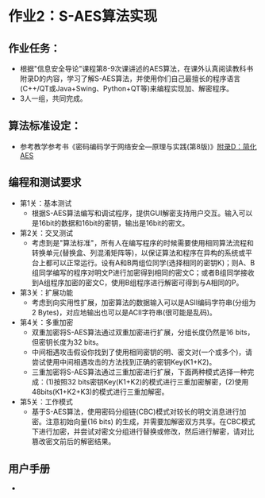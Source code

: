 # 作业2：S-AES算法实现
## 作业任务：   
- 根据"信息安全导论"课程第8-9次课讲述的AES算法，在课外认真阅读教科书附录D的内容，学习了解S-AES算法，并使用你们自己最擅长的程序语言(C++/QT或Java+Swing、Python+QT等)来编程实现加、解密程序。   
- 3人一组，共同完成。
## 算法标准设定：    
- 参考教学参考书《密码编码学于网络安全—原理与实践(第8版)》[附录D：简化AES](S-AES.pdf)
## 编程和测试要求
- 第1关：基本测试   
  - 根据S-AES算法编写和调试程序，提供GUI解密支持用户交互。输入可以是16bit的数据和16bit的密钥，输出是16bit的密文。
- 第2关：交叉测试   
  - 考虑到是"算法标准"，所有人在编写程序的时候需要使用相同算法流程和转换单元(替换盒、列混淆矩阵等)，以保证算法和程序在异构的系统或平台上都可以正常运行。设有A和B两组位同学(选择相同的密钥K)；则A、B组同学编写的程序对明文P进行加密得到相同的密文C；或者B组同学接收到A组程序加密的密文C，使用B组程序进行解密可得到与A相同的P。
- 第3关：扩展功能   
  - 考虑到向实用性扩展，加密算法的数据输入可以是ASII编码字符串(分组为2 Bytes)，对应地输出也可以是ACII字符串(很可能是乱码)。
- 第4关：多重加密   
  - 双重加密将S-AES算法通过双重加密进行扩展，分组长度仍然是16 bits，但密钥长度为32 bits。
  - 中间相遇攻击假设你找到了使用相同密钥的明、密文对(一个或多个)，请尝试使用中间相遇攻击的方法找到正确的密钥Key(K1+K2)。
  - 三重加密将S-AES算法通过三重加密进行扩展，下面两种模式选择一种完成：(1)按照32 bits密钥Key(K1+K2)的模式进行三重加密解密，(2)使用48bits(K1+K2+K3)的模式进行三重加解密。
- 第5关：工作模式   
  - 基于S-AES算法，使用密码分组链(CBC)模式对较长的明文消息进行加密。注意初始向量(16 bits) 的生成，并需要加解密双方共享。在CBC模式下进行加密，并尝试对密文分组进行替换或修改，然后进行解密，请对比篡改密文前后的解密结果。
## 用户手册
- []()
